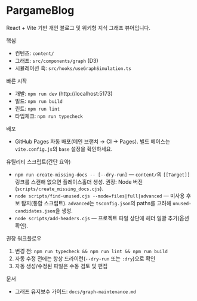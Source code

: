 
# PargameBlog

React + Vite 기반 개인 블로그 및 위키형 지식 그래프 뷰어입니다.

핵심

- 컨텐츠: `content/`
- 그래프: `src/components/graph` (D3)
- 시뮬레이션 훅: `src/hooks/useGraphSimulation.ts`

빠른 시작

- 개발: `npm run dev` (http://localhost:5173)
- 빌드: `npm run build`
- 린트: `npm run lint`
- 타입체크: `npm run typecheck`

배포

- GitHub Pages 자동 배포(메인 브랜치 → CI → Pages). 빌드 베이스는 `vite.config.js`의 `base` 설정을 확인하세요.

유틸리티 스크립트(간단 요약)

- `npm run create-missing-docs -- [--dry-run]` — `content/`의 `[[Target]]` 링크를 스캔해 없으면 플레이스홀더 생성. 권장: Node 버전(`scripts/create_missing_docs.cjs`).
- `node scripts/find-unused.cjs --mode=files|full|advanced` — 미사용 후보 탐지(통합 스크립트). `advanced`는 `tsconfig.json`의 paths를 고려해 `unused-candidates.json`을 생성.
- `node scripts/add-headers.cjs` — 프로젝트 파일 상단에 헤더 일괄 추가(옵션 확인).

권장 워크플로우

1. 변경 전: `npm run typecheck && npm run lint && npm run build`
2. 자동 수정 전에는 항상 드라이런(`--dry-run` 또는 `:dry`)으로 확인
3. 자동 생성/수정된 파일은 수동 검토 및 편집

문서

- 그래프 유지보수 가이드: `docs/graph-maintenance.md`


